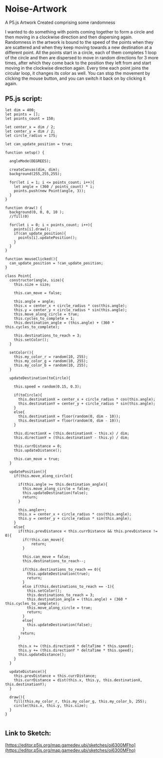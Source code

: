 # Noise-Artwork
A P5.js Artwork Created comprising some randomness

I wanted to do something with points coming together to form a circle and then moving in a clockwise direction and then dispersing again. Randomness in the artwork is bound to the speed of the points when they are scattered and when they keep moving towards a new destination at a different point. All the points start in a circle, each of them completes 1 loop of the circle and then are dispersed to move in random directions for 3 more times, after which they come back to the position they left from and start moving in the clockwise direction again. 
Every time each point joins the circular loop, it changes its color as well. 
You can stop the movement by clicking the mouse button, and you can switch it back on by clicking it again.

## P5.js script:

```
let dim = 400;
let points = [];
let points_count = 150;

let center_x = dim / 2;
let center_y = dim / 2;
let circle_radius = 175;

let can_update_position = true;

function setup() {
  
  angleMode(DEGREES);
  
  createCanvas(dim, dim);
  background(255,255,255);
  
  for(let i = 1; i <= points_count; i++){
    let angle = (360 / points_count) * i;
    points.push(new Point(angle, 3));  
  }
}

function draw() {
  background(0, 0, 0, 10 );
  //fill(0)
  
  for(let i = 0; i < points_count; i++){
    points[i].draw();
    if(can_update_position){
      points[i].updatePosition();  
    }
  }
}

function mouseClicked(){
  can_update_position = !can_update_position;
}

class Point{
  constructor(angle, size){
    this.size = size;
    
    this.can_move = false;
    
    this.angle = angle;
    this.x = center_x + circle_radius * cos(this.angle);
    this.y = center_y + circle_radius * sin(this.angle);
    this.move_along_circle = true;
    this.cycles_to_complete = 1;
    this.destination_angle = (this.angle) + (360 * this.cycles_to_complete);
    
    this.destinations_to_reach = 3;
    this.setColor();
  }
  
  setColor(){
    this.my_color_r = random(10, 255);
    this.my_color_g = random(10, 255);
    this.my_color_b = random(10, 255);
  }
  
  updateDestination(toCircle){
    
    this.speed = random(0.15, 0.3);
    
    if(toCircle){
      this.destinationX = center_x + circle_radius * cos(this.angle);
      this.destinationY = center_y + circle_radius * sin(this.angle);
    }
    else{
      this.destinationX = floor(random(0, dim - 10));
      this.destinationY = floor(random(0, dim - 10));      
    }
    
    this.directionX = (this.destinationX - this.x) / dim;
    this.directionY = (this.destinationY - this.y) / dim;

    this.currDistance = 0;
    this.updateDistance();
    
    this.can_move = true;
  }
  
  updatePosition(){
    if(this.move_along_circle){
      
      if(this.angle >= this.destination_angle){
        this.move_along_circle = false;
        this.updateDestination(false);
        return;
      }
      
      this.angle++;
      this.x = center_x + circle_radius * cos(this.angle);
      this.y = center_y + circle_radius * sin(this.angle);
    }
    else{
      if(this.prevDistance < this.currDistance && this.prevDistance != 0){   
        if(!this.can_move){
            return;
        }
        
        this.can_move = false;
        this.destinations_to_reach--;
        
        if(this.destinations_to_reach == 0){
          this.updateDestination(true);
          return;
        }
        else if(this.destinations_to_reach == -1){
          this.setColor();
          this.destinations_to_reach = 3;
          this.destination_angle = (this.angle) + (360 * this.cycles_to_complete);
          this.move_along_circle = true;
          return;
        }
        else{
          this.updateDestination(false);  
        }
       return;
      }
    
      this.x += (this.directionX * deltaTime * this.speed);
      this.y += (this.directionY * deltaTime * this.speed);
      this.updateDistance();
    }
  }
  
  updateDistance(){
    this.prevDistance = this.currDistance;
    this.currDistance = dist(this.x, this.y, this.destinationX, this.destinationY);
  }
  
  draw(){
    fill(this.my_color_r, this.my_color_g, this.my_color_b, 255);
    circle(this.x, this.y, this.size);
  }
}
    
```

## Link to Sketch:
[https://editor.p5js.org/map.gamedev.ubi/sketches/oi6300MFho](https://editor.p5js.org/map.gamedev.ubi/sketches/oi6300MFho)
